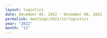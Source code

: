 ```yaml
---
layout: logistics
date: December 05, 2022 - December 08, 2022
permalink: meetings/2022/12/logistics
year: "2022"
month: "12"
---
```


